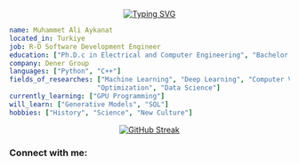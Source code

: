 <div align="center">
<a href="https://git.io/typing-svg"><img src="https://readme-typing-svg.demolab.com?font=Space+Grotesk&duration=2500&pause=2000&color=35C63FFE&center=true&vCenter=true&random=false&width=600&height=100&lines=Sofware+Engineer+%7C+AI+Researcher+%7C+Ph.D.c" alt="Typing SVG" /></a>
</div>

```yaml
name: Muhammet Ali Aykanat
located_in: Turkiye
job: R-D Software Development Engineer
education: ["Ph.D.c in Electrical and Computer Engineering", "Bachelor's in Mechatronics Engineering"]
company: Dener Group
languages: ["Python", "C++"]
fields_of_researches: ["Machine Learning", "Deep Learning", "Computer Vision", "Image Processing", 
                      "Optimization", "Data Science"]
currently_learning: ["GPU Programming"]
will_learn: ["Generative Models", "SQL"]
hobbies: ["History", "Science", "New Culture"]
```
<div align="center">
<a href="https://git.io/streak-stats"><img src="https://streak-stats.demolab.com?user=MAAykanat&theme=github-dark&hide_border=true" alt="GitHub Streak" /></a>
</div>

### Connect with me:

<!--
**MAAykanat/MAAykanat** is a ✨ _special_ ✨ repository because its `README.md` (this file) appears on your GitHub profile.
